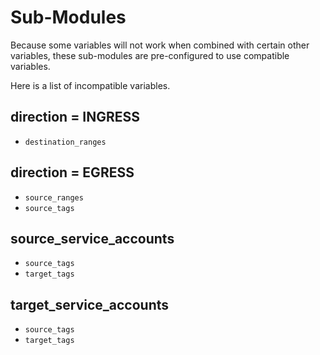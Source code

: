 # Sub-Modules

Because some variables will not work when combined with certain other variables, these sub-modules are pre-configured to use compatible variables.

Here is a list of incompatible variables.

## direction = INGRESS
- `destination_ranges`

## direction = EGRESS
- `source_ranges`
- `source_tags`

## source_service_accounts
- `source_tags`
- `target_tags`

## target_service_accounts
- `source_tags`
- `target_tags`